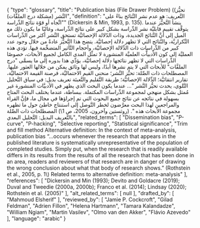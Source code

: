 {
    "type": "glossary",
    "title": "Publication bias (File Drawer Problem) ((تحيُّز النَّشر (مشكلة درج الملفَّات)",
    "definition": "التَّعريف: هو عدم نشر النَّتائج بناءً على \"اتِّجاه أو قوّة نتائج الدِّراسة\" (Dickersin & Min, 1993, p. 135). ينشأ التَّحيُّز عندما يتوقَّف تقييم قابليَّة نشر الدِّراسة بشكل كبير على نتائج الدِّراسة، وغالبًا ما يكون ذلك مع الميل إلى أنَّ النَّتائج الجديدة، وذات الدّلالة الإحصائيَّة تستحق النَّشر أكثر من الدِّراسات التِّكراريَّة، والنَّتائج التي لا تظهر دلالة إحصائيَّة.  يتضح هذا التَّحيُّز عادةً من خلال وجود عدد كبير من الدِّراسات ذات الدِّلالة الإحصائيَّة، وأحجام التَّأثير المتضخِّمة فيها.  تؤدي هذه العمليَّة إلى كون الأدبياَّت العلميَّة المنشورة لا تمثِّل المدى الكامل لجميع الأبحاث، خصوصًا الدِّراسات التي لا تظهر نتائجها دلالة إحصائيَّة، يؤدِّي هذا بدوره إلى ما يسمَّى \"درج الملفَّات\" للأبحاث التي لا يتم نشرها أبدًا، وليس لها وثائق يمكن من خلالها العثور عليها.  المصطلحات ذات الصِّلة: تحيُّز النَّشر؛  منحنى القيم الاحتماليَّة،  قرصنة القيمة الاحتماليَّة،  تقارير انتقائيَّة؛  الدِّلالة الإحصائيَّة؛  طريقة التَّقليم والتَّعبئة تعريف بديل: في سياق التَّحليل التَّلوي، يحدث تحيُّز النَّشر \"... عندما يكون البحث الذي يظهر في الأدبيَّات المنشورة غير مُمثل بشكل منهجي لمجموعة الدِّراسات المكتملة. ببساطة، عندما يختلف البحث المتاح بسهولة في نتائجه عن نتائج جميع البحوث التي تم إجراؤها في مجال ما، فإنَّ القراء والمراجعين لهذا البحث معرَّضون لخطر التَّوصل إلى استنتاج خاطئ حول ما تظهره مجموعة الأبحاث هذه  \".  (روثستين وآخرون، 2005، ص 1\\) المصطلحات ذات الصِّلة بالتَّعريف البديل: التَّحليل البعدي",
    "related_terms": [
        "Dissemination bias",
        "P-curve",
        "P-hacking",
        "Selective reporting",
        "Statistical significance",
        "Trim and fill method Alternative definition: In the context of meta-analysis, publication bias “...occurs whenever the research that appears in the published literature is systematically unrepresentative of the population of completed studies. Simply put, when the research that is readily available differs in its results from the results of all the research that has been done in an area, readers and reviewers of that research are in danger of drawing the wrong conclusion about what that body of research shows.” (Rothstein et al., 2005, p. 1\\) Related terms to alternative definition: meta-analysis"
    ],
    "references": [
        "Dickersin and Min (1993); Devito and Goldacre (2019); Duval and Tweedie (2000a, 2000b); Franco et al. (2014); Lindsay (2020); Rothstein et al. (2005)"
    ],
    "alt_related_terms": [
        null
    ],
    "drafted_by": [
        "Mahmoud Elsherif"
    ],
    "reviewed_by": [
        "Jamie P. Cockcroft",
        "Gilad Feldman",
        "Adrien Fillon",
        "Helena Hartmann",
        "Tamara Kalandadze",
        "William Ngiam",
        "Martin Vasilev",
        "Olmo van den Akker",
        "Flávio Azevedo"
    ],
    "language": "arabic"
}